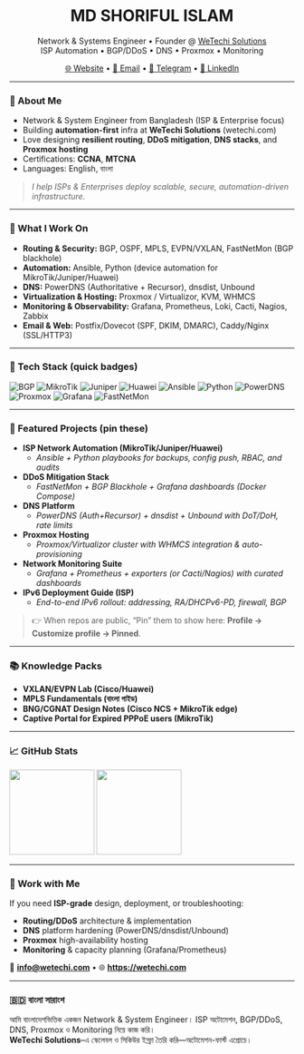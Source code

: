 <!-- Profile README for MD SHORIFUL ISLAM | WeTechi Solutions -->

<h1 align="center">MD SHORIFUL ISLAM</h1>
<p align="center">
  Network & Systems Engineer • Founder @ <a href="https://wetechi.com" target="_blank">WeTechi Solutions</a><br/>
  ISP Automation • BGP/DDoS • DNS • Proxmox • Monitoring
</p>

<p align="center">
  <a href="https://wetechi.com">🌐 Website</a> •
  <a href="mailto:info@wetechi.com">📧 Email</a> •
  <a href="https://t.me/badshashorif">💬 Telegram</a> •
  <a href="https://www.linkedin.com/in/badshashorif">🔗 LinkedIn</a>
</p>

---

### 👋 About Me
- Network & System Engineer from Bangladesh (ISP & Enterprise focus)  
- Building **automation-first** infra at **WeTechi Solutions** (wetechi.com)  
- Love designing **resilient routing**, **DDoS mitigation**, **DNS stacks**, and **Proxmox hosting**  
- Certifications: **CCNA**, **MTCNA**  
- Languages: English, বাংলা

> _I help ISPs & Enterprises deploy scalable, secure, automation-driven infrastructure._

---

### 🔧 What I Work On
- **Routing & Security:** BGP, OSPF, MPLS, EVPN/VXLAN, FastNetMon (BGP blackhole)  
- **Automation:** Ansible, Python (device automation for MikroTik/Juniper/Huawei)  
- **DNS:** PowerDNS (Authoritative + Recursor), dnsdist, Unbound  
- **Virtualization & Hosting:** Proxmox / Virtualizor, KVM, WHMCS  
- **Monitoring & Observability:** Grafana, Prometheus, Loki, Cacti, Nagios, Zabbix  
- **Email & Web:** Postfix/Dovecot (SPF, DKIM, DMARC), Caddy/Nginx (SSL/HTTP3)

---

### 🧰 Tech Stack (quick badges)
<p>
  <img alt="BGP" src="https://img.shields.io/badge/Routing-BGP-brightgreen">
  <img alt="MikroTik" src="https://img.shields.io/badge/Network-MikroTik-red">
  <img alt="Juniper" src="https://img.shields.io/badge/Network-Juniper-blue">
  <img alt="Huawei" src="https://img.shields.io/badge/Network-Huawei-orange">
  <img alt="Ansible" src="https://img.shields.io/badge/Automation-Ansible-black">
  <img alt="Python" src="https://img.shields.io/badge/Code-Python-yellow">
  <img alt="PowerDNS" src="https://img.shields.io/badge/DNS-PowerDNS-purple">
  <img alt="Proxmox" src="https://img.shields.io/badge/Virtualization-Proxmox-ff6600">
  <img alt="Grafana" src="https://img.shields.io/badge/Monitoring-Grafana-222">
  <img alt="FastNetMon" src="https://img.shields.io/badge/DDoS-FastNetMon-0a0">
</p>

---

### 🚀 Featured Projects (pin these)
- **ISP Network Automation (MikroTik/Juniper/Huawei)**
  - _Ansible + Python playbooks for backups, config push, RBAC, and audits_
- **DDoS Mitigation Stack**
  - _FastNetMon + BGP Blackhole + Grafana dashboards (Docker Compose)_
- **DNS Platform**
  - _PowerDNS (Auth+Recursor) + dnsdist + Unbound with DoT/DoH, rate limits_
- **Proxmox Hosting**
  - _Proxmox/Virtualizor cluster with WHMCS integration & auto-provisioning_
- **Network Monitoring Suite**
  - _Grafana + Prometheus + exporters (or Cacti/Nagios) with curated dashboards_
- **IPv6 Deployment Guide (ISP)**
  - _End-to-end IPv6 rollout: addressing, RA/DHCPv6-PD, firewall, BGP_

> 👉 When repos are public, “Pin” them to show here: **Profile → Customize profile → Pinned**.

---

### 📚 Knowledge Packs
- **VXLAN/EVPN Lab (Cisco/Huawei)**
- **MPLS Fundamentals (বাংলা গাইড)**
- **BNG/CGNAT Design Notes (Cisco NCS + MikroTik edge)**
- **Captive Portal for Expired PPPoE users (MikroTik)**

---

### 📈 GitHub Stats
<!-- Replace badshashorif with your actual GitHub username -->
<p>
  <img src="https://github-readme-stats.vercel.app/api?username=badshashorif&show_icons=true&theme=default" height="150" />
  <img src="https://github-readme-stats.vercel.app/api/top-langs/?username=badshashorif&layout=compact&theme=default" height="150" />
</p>

---

### 🤝 Work with Me
If you need **ISP-grade** design, deployment, or troubleshooting:
- **Routing/DDoS** architecture & implementation  
- **DNS** platform hardening (PowerDNS/dnsdist/Unbound)  
- **Proxmox** high-availability hosting  
- **Monitoring** & capacity planning (Grafana/Prometheus)

📨 **info@wetechi.com** • 🌐 **https://wetechi.com**

---

### 🇧🇩 বাংলা সারাংশ
আমি বাংলাদেশভিত্তিক একজন Network & System Engineer। ISP অটোমেশন, BGP/DDoS, DNS, Proxmox ও Monitoring নিয়ে কাজ করি।  
**WeTechi Solutions**–এ স্কেলেবল ও সিকিউর ইন্ফ্রা তৈরি করি—অটোমেশন-ফার্স্ট এপ্রোচে।
